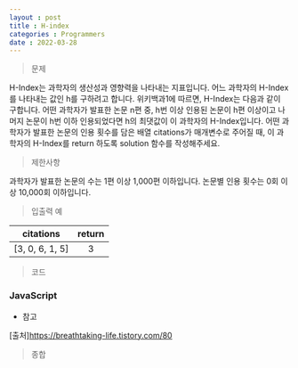 ```yaml
---
layout : post
title : H-index
categories : Programmers
date : 2022-03-28
---
```

> 문제<br>

H-Index는 과학자의 생산성과 영향력을 나타내는 지표입니다.
어느 과학자의 H-Index를 나타내는 값인 h를 구하려고 합니다. 위키백과1에 따르면, H-Index는 다음과 같이 구합니다.
어떤 과학자가 발표한 논문 n편 중, h번 이상 인용된 논문이 h편 이상이고 나머지 논문이 h번 이하 인용되었다면 h의 최댓값이 이 과학자의 H-Index입니다.
어떤 과학자가 발표한 논문의 인용 횟수를 담은 배열 citations가 매개변수로 주어질 때,
이 과학자의 H-Index를 return 하도록 solution 함수를 작성해주세요.

> 제한사항<br>

과학자가 발표한 논문의 수는 1편 이상 1,000편 이하입니다.
논문별 인용 횟수는 0회 이상 10,000회 이하입니다.

> 입출력 예<br>

|citations|return|
|:--:|:--:|
|[3, 0, 6, 1, 5]|3|

> 코드
### JavaScript

<script src="https://gist.github.com/kwontaehoon/b5718d3b8c06fa0280fdbf71960a8a6f.js"></script>

* 참고

<script src="https://gist.github.com/kwontaehoon/e391896f444cc22a1ad71f14b27151d2.js"></script>
[출처]https://breathtaking-life.tistory.com/80
<br>

> 종합<br>

